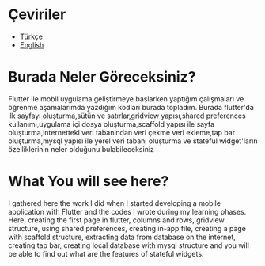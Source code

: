 # Çeviriler
- [Türkçe](README.md)
- [English](README.en.md)

# Burada Neler Göreceksiniz?

Flutter ile mobil uygulama geliştirmeye başlarken yaptığım çalışmaları ve öğrenme aşamalarımda yazdığım kodları burada topladım. Burada flutter'da ilk sayfayı oluşturma,sütün ve satırlar,gridview yapısı,shared preferences kullanımı,uygulama içi dosya oluşturma,scaffold yapısı ile sayfa oluşturma,internetteki veri tabanından veri çekme veri ekleme,tap bar oluşturma,mysql yapısı ile yerel veri tabanı oluşturma ve stateful widget'ların özelliklerinin neler olduğunu bulabileceksiniz

# What You will see here?

I gathered here the work I did when I started developing a mobile application with Flutter and the codes I wrote during my learning phases. Here, creating the first page in flutter, columns and rows, gridview structure, using shared preferences, creating in-app file, creating a page with scaffold structure, extracting data from database on the internet, creating tap bar, creating local database with mysql structure and you will be able to find out what are the features of stateful widgets.
